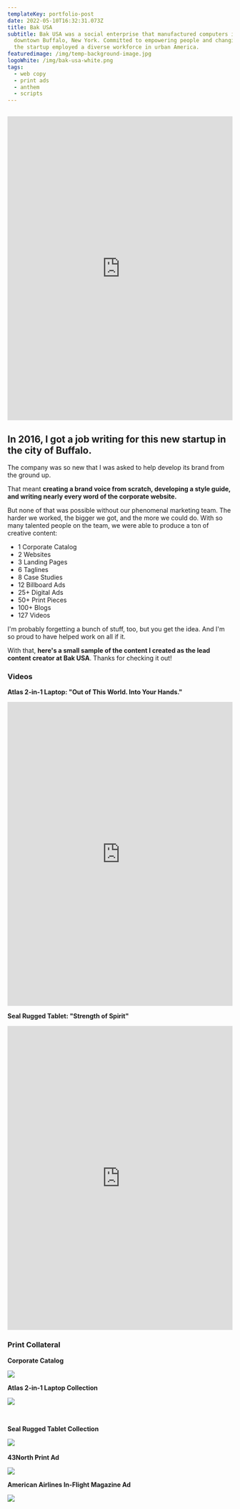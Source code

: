 ```yaml
---
templateKey: portfolio-post
date: 2022-05-10T16:32:31.073Z
title: Bak USA
subtitle: Bak USA was a social enterprise that manufactured computers in
  downtown Buffalo, New York. Committed to empowering people and changing lives,
  the startup employed a diverse workforce in urban America.
featuredimage: /img/temp-background-image.jpg
logoWhite: /img/bak-usa-white.png
tags:
  - web copy
  - print ads
  - anthem
  - scripts
---
```

![]()

<iframe width="100%" height="681" src="https://www.youtube.com/embed/SHVSGz_Nmrw" title="YouTube video player" frameborder="0" allow="accelerometer; autoplay; clipboard-write; encrypted-media; gyroscope; picture-in-picture" allowfullscreen></iframe></p>

## In 2016, I got a job writing for this new startup in the city of Buffalo.

The company was so new that I was asked to help develop its brand from the ground up. 

That meant **creating a brand voice from scratch, developing a style guide, and writing nearly every word of the corporate website.** 

But none of that was possible without our phenomenal marketing team. The harder we worked, the bigger we got, and the more we could do. With so many talented people on the team, we were able to produce a ton of creative content:

* 1 Corporate Catalog
* 2 Websites
* 3 Landing Pages
* 6 Taglines
* 8 Case Studies
* 12 Billboard Ads
* 25+ Digital Ads
* 50+ Print Pieces
* 100+ Blogs
* 127 Videos

I'm probably forgetting a bunch of stuff, too, but you get the idea. And I'm so proud to have helped work on all if it. 

With that, **here's a small sample of the content I created as the lead content creator at Bak USA**. Thanks for checking it out! 

### Videos

**Atlas 2-in-1 Laptop: "Out of This World. Into Your Hands."**

<iframe width="100%" height="681" src="https://www.youtube.com/embed/u7g7twDL8hk" title="YouTube video player" frameborder="0" allow="accelerometer; autoplay; clipboard-write; encrypted-media; gyroscope; picture-in-picture" allowfullscreen></iframe></p>

**Seal Rugged Tablet: "Strength of Spirit"</p>**

<iframe width="100%" height="681" src="https://www.youtube.com/embed/CFdfz1vOBoY" title="YouTube video player" frameborder="0" allow="accelerometer; autoplay; clipboard-write; encrypted-media; gyroscope; picture-in-picture" allowfullscreen></iframe></p>

### Print Collateral

**Corporate Catalog**

![](/img/bak-usa-print.jpg)

**Atlas 2-in-1 Laptop Collection**

![](/img/thumbsupstudio-bakusa-print-atlas-white.jpg)

<br>

**Seal Rugged Tablet Collection**

![](/img/thumbsupstudio-bakusa-print-seal-white.jpg)
<br>
<br>
**43North Print Ad**

![](/img/bakusa-43n-ad2017.jpg)

**American Airlines In-Flight Magazine Ad**

![](/img/bakusa-americanairlinesad-print-share.jpg)
